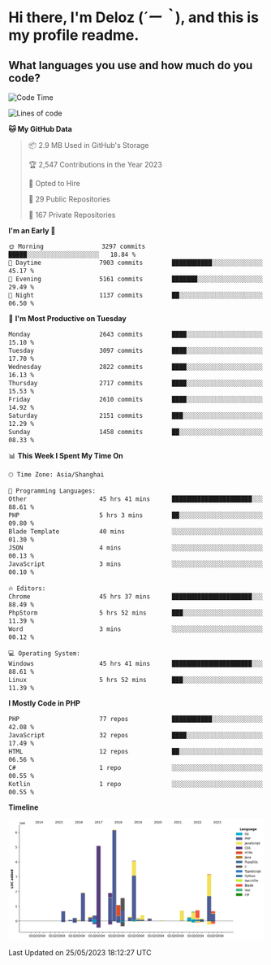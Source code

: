 # **Hi there, I'm Deloz (*´ー｀*), and this is my profile readme.**

## **What languages you use and how much do you code?**

<!--START_SECTION:waka-->
![Code Time](http://img.shields.io/badge/Code%20Time-1%2C530%20hrs%2015%20mins-blue)

![Lines of code](https://img.shields.io/badge/From%20Hello%20World%20I%27ve%20Written-30.7%20million%20lines%20of%20code-blue)

**🐱 My GitHub Data** 

> 📦 2.9 MB Used in GitHub's Storage 
 > 
> 🏆 2,547 Contributions in the Year 2023
 > 
> 💼 Opted to Hire
 > 
> 📜 29 Public Repositories 
 > 
> 🔑 167 Private Repositories 
 > 
**I'm an Early 🐤** 

```text
🌞 Morning                3297 commits        █████░░░░░░░░░░░░░░░░░░░░   18.84 % 
🌆 Daytime                7903 commits        ███████████░░░░░░░░░░░░░░   45.17 % 
🌃 Evening                5161 commits        ███████░░░░░░░░░░░░░░░░░░   29.49 % 
🌙 Night                  1137 commits        ██░░░░░░░░░░░░░░░░░░░░░░░   06.50 % 
```
📅 **I'm Most Productive on Tuesday** 

```text
Monday                   2643 commits        ████░░░░░░░░░░░░░░░░░░░░░   15.10 % 
Tuesday                  3097 commits        ████░░░░░░░░░░░░░░░░░░░░░   17.70 % 
Wednesday                2822 commits        ████░░░░░░░░░░░░░░░░░░░░░   16.13 % 
Thursday                 2717 commits        ████░░░░░░░░░░░░░░░░░░░░░   15.53 % 
Friday                   2610 commits        ████░░░░░░░░░░░░░░░░░░░░░   14.92 % 
Saturday                 2151 commits        ███░░░░░░░░░░░░░░░░░░░░░░   12.29 % 
Sunday                   1458 commits        ██░░░░░░░░░░░░░░░░░░░░░░░   08.33 % 
```


📊 **This Week I Spent My Time On** 

```text
🕑︎ Time Zone: Asia/Shanghai

💬 Programming Languages: 
Other                    45 hrs 41 mins      ██████████████████████░░░   88.61 % 
PHP                      5 hrs 3 mins        ██░░░░░░░░░░░░░░░░░░░░░░░   09.80 % 
Blade Template           40 mins             ░░░░░░░░░░░░░░░░░░░░░░░░░   01.30 % 
JSON                     4 mins              ░░░░░░░░░░░░░░░░░░░░░░░░░   00.13 % 
JavaScript               3 mins              ░░░░░░░░░░░░░░░░░░░░░░░░░   00.10 % 

🔥 Editors: 
Chrome                   45 hrs 37 mins      ██████████████████████░░░   88.49 % 
PhpStorm                 5 hrs 52 mins       ███░░░░░░░░░░░░░░░░░░░░░░   11.39 % 
Word                     3 mins              ░░░░░░░░░░░░░░░░░░░░░░░░░   00.12 % 

💻 Operating System: 
Windows                  45 hrs 41 mins      ██████████████████████░░░   88.61 % 
Linux                    5 hrs 52 mins       ███░░░░░░░░░░░░░░░░░░░░░░   11.39 % 
```

**I Mostly Code in PHP** 

```text
PHP                      77 repos            ███████████░░░░░░░░░░░░░░   42.08 % 
JavaScript               32 repos            ████░░░░░░░░░░░░░░░░░░░░░   17.49 % 
HTML                     12 repos            ██░░░░░░░░░░░░░░░░░░░░░░░   06.56 % 
C#                       1 repo              ░░░░░░░░░░░░░░░░░░░░░░░░░   00.55 % 
Kotlin                   1 repo              ░░░░░░░░░░░░░░░░░░░░░░░░░   00.55 % 
```



**Timeline**

![Lines of Code chart](https://raw.githubusercontent.com/deloz/deloz/main/assets/bar_graph.png)


 Last Updated on 25/05/2023 18:12:27 UTC
<!--END_SECTION:waka-->
